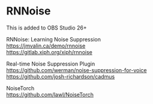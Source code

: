 # RNNoise

This is added to OBS Studio 26+

RNNoise: Learning Noise Suppression  
<https://jmvalin.ca/demo/rnnoise>  
<https://gitlab.xiph.org/xiph/rnnoise>

Real-time Noise Suppression Plugin  
<https://github.com/werman/noise-suppression-for-voice>  
<https://github.com/josh-richardson/cadmus>

NoiseTorch  
<https://github.com/lawl/NoiseTorch>

